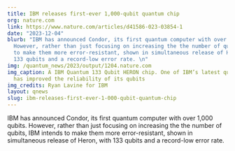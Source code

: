 ```yaml
---
title: IBM releases first-ever 1,000-qubit quantum chip
org: nature.com
link: https://www.nature.com/articles/d41586-023-03854-1
date: "2023-12-04"
blurb: "IBM has announced Condor, its first quantum computer with over 1,000 qubits.
  However, rather than just focusing on increasing the the number of qubits, IBM intends
  to make them more error-resistant, shown in simultaneous release of Heron, with
  133 qubits and a record-low error rate. \n"
img: /quantum_news/2023/output/1204.nature.com
img_caption: A IBM Quantum 133 Qubit HERON chip. One of IBM’s latest quantum processor
  has improved the reliability of its qubits
img_credits: Ryan Lavine for IBM
layout: qnews
slug: ibm-releases-first-ever-1-000-qubit-quantum-chip
---
```


IBM has announced Condor, its first quantum computer with over 1,000 qubits. However, rather than just focusing on increasing the the number of qubits, IBM intends to make them more error-resistant, shown in simultaneous release of Heron, with 133 qubits and a record-low error rate. 
